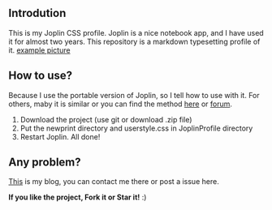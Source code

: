 ## Introdution
This is my Joplin CSS profile. Joplin is a nice notebook app, and I have used it for almost two years. This repository is a markdown typesetting profile of it.
[example picture](pic/example.png)

## How to use?
Because I use the portable version of Joplin, so I tell how to use with it. For others, maby it is similar or you can find the method [here](https://joplinapp.org/) or [forum](https://discourse.joplinapp.org/).
1. Download the project (use git or download .zip file)
2. Put the  newprint directory and userstyle.css in JoplinProfile directory
3. Restart Joplin. All done!

## Any problem?
[This](https://lightzhan.github.io/) is my blog, you can contact me there or post a issue here.

**If you like the project, Fork it or Star it!** :)